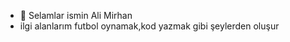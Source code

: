 - 👋 Selamlar ismin Ali Mirhan
- ilgi alanlarım futbol oynamak,kod yazmak gibi şeylerden oluşur
<!---
Ali-man-cylni/Ali-man-cylni is a ✨ special ✨ repository because its `README.md` (this file) appears on your GitHub profile.
You can click the Preview link to take a look at your changes.
--->
